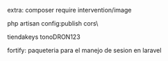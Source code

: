 
extra:
composer require intervention/image



php artisan config:publish cors\

tiendakeys
tonoDRON123

fortify: paqueteria para el manejo de sesion en laravel